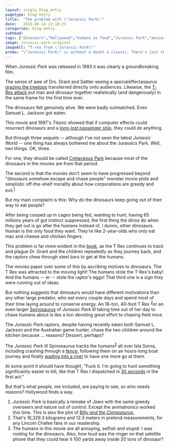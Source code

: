 ```yaml
---
layout: single_blog_entry
pagetype: blog-entry
title:  "The problem with \"Jurassic Park\""
date:   2015-06-14 13:10:23
categories: blog-entry
subhead:
tags: ["dinosaurs","Hollywood","humans as food","Jurassic Park","movies","nitpicking","pedantry","plot problems","predators"]
image: jurassic-park-original
imageAlt: "T-rex from \"Jurassic Park\""
promo: "\"Jurassic Park\" is without a doubt a classic. There's just this one thing ... "
---  
```


When *Jurassic Park* was released in 1993 it was clearly a groundbreaking film.

The sense of awe of Drs. Grant and Sattler seeing a specialeffectasaurus [grazing the treetops][1] transferred directly onto audiences. Likewise, the [T-Rex attack][2] put man and dinosaur together realistically (and dangerously) in the same frame for the first time ever.

The dinosaurs felt genuinely alive. We were badly outmatched. Even Samuel L. Jackson got eaten.

This movie and 1997's *Titanic* showed that if computer effects could resurrect dinosaurs and a [long-lost passenger ship][3], they could do anything.

But through three sequels -- although I've not seen the latest *Jurassic World* -- one thing has always bothered me about the Jurassics Park. Well, two things. OK, three.

For one, they should be called [Cretaceous Park][4] because most of the dinosaurs in the movies are from that period.

The second is that the movies don't seem to have progressed beyond "dinosaurs somehow escape and chase people" monster movie plots and simplistic off-the-shelf morality about how corporations are greedy and evil.<sup>[1][10]</sup>

But my main complaint is this: Why do the dinosaurs keep going out of their way to eat people?


After being cooped up in cages being fed, wanting to hunt, having 65 millions years of gut instinct suppressed, the first thing the dinos do when they get out is go after the humans instead of, I dunno, other dinosaurs. Human is the only food they want. They're like 2-year-olds who only eat mac and cheese and chicken fingers.

This problem is far more evident in the [book][5], as the T Rex continues to track and plague Dr. Grant and the children repeatedly as they journey back, and the raptors chew through steel bars to get at the humans.

The movies paper over some of this by ascribing motives to dinosaurs. The T Rex was attracted to the moving light! The humans stole the T-Rex's baby! And the humans -- er -- stole the raptor's eggs! That third one is a sign they were running out of ideas.

But nothing suggests that dinosaurs would have different motivations than any other large predator, who eat every couple days and spend most of their time laying around to conserve energy. An 18-ton, 40-foot T Rex <sup>[2][11]</sup>or an even larger [Spinosaurus][6] of *Jurassic Park III* taking time out of her day to chase humans about is like a lion devoting great effort to chasing field mice.

The *Jurassic Park* raptors, despite having recently eaten both Samuel L. Jackson and the Australian game hunter, chase the two children around the kitchen because ... reasons? Dessert, perhaps?

The *Jurassic Park III* Spinosaurus tracks the humans<sup>[3][12]</sup> all over Isla Sorna, including crashing through a [fence][7], following them on an hours-long boat journey and finally [wading into a river][8] to have one more go at them.

At some point it should have thought, "Fuck it. I'm going to hunt something significantly easier to kill, like that T Rex I dispatched in [30 seconds][9] in the first act."

But that's what people, me included, are paying to see, so who needs reasons? Hollywood finds a way.

1. <span id="footnote-jurassic-one"></span> *Jurassic Park* is basically a remake of *Jaws* with the same greedy overseers and nature out of control. Except the animatronics worked this time. This is also the plot of [*Billy and the Clonasaurus.*][13]
2.  <span id="footnote-jurassic-two"></span>That's 16,329.3 kilograms and 12.3 meters in pretend measurements, for any Lincoln Chafee fans in our readership.
3.  <span id="footnote-jurassic-three"></span>The humans in this movie are all annoying, selfish and stupid. I was rooting for the dinosaurs.  Also, how loud was the ringer on that satellite phone that they could hear it 100 yards away inside 20 tons of dinosaur?


[1]: https://www.youtube.com/watch?v=PJlmYh27MHg
[2]: https://www.youtube.com/watch?v=v5Co3A3fLBo
[3]: https://www.youtube.com/watch?v=ItjXTieWKyI
[4]: https://en.wikipedia.org/wiki/Cretaceous
[5]: https://en.wikipedia.org/wiki/Jurassic_Park_(novel)
[6]: https://en.wikipedia.org/wiki/Spinosaurus
[7]: https://www.youtube.com/watch?v=cVA4BO2v7zs
[8]: https://www.youtube.com/watch?v=Q-LFUnE8zzE
[9]: https://www.youtube.com/watch?v=M7tNqjsclhs
[10]: #footnote-jurassic-one
[11]: #footnote-jurassic-two
[12]: #footnote-jurassic-three
[13]:https://www.youtube.com/watch?v=G5PQAI8nWYQ
